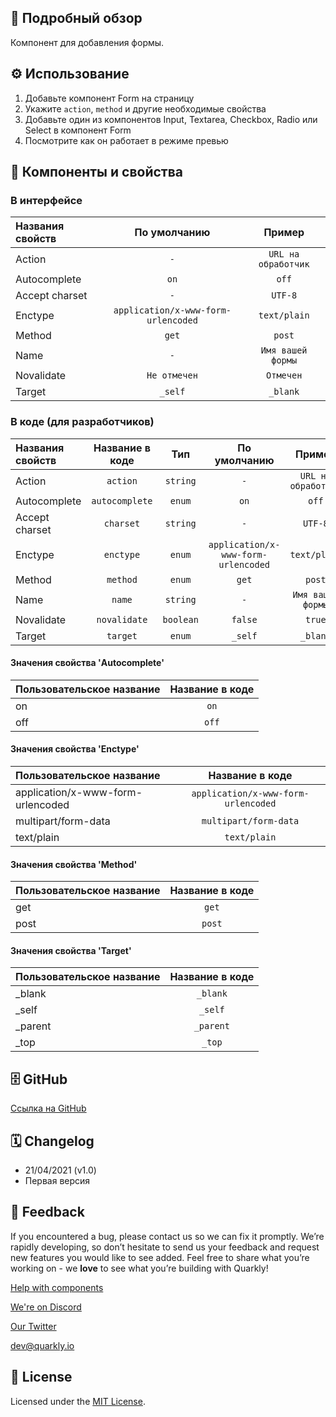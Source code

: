## 📖 Подробный обзор

Компонент для добавления формы.

## ⚙️ Использование

1.  Добавьте компонент Form на страницу
2.  Укажите `action`, `method` и другие необходимые свойства
3.  Добавьте один из компонентов Input, Textarea, Checkbox, Radio или Select в компонент Form
4.  Посмотрите как он работает в режиме превью

## 🧩 Компоненты и свойства

### В интерфейсе

| Названия свойств |            По умолчанию             |       Пример        |
| :--------------- | :---------------------------------: | :-----------------: |
| Action           |                 `-`                 | `URL на обработчик` |
| Autocomplete     |                `on`                 |        `off`        |
| Accept charset   |                 `-`                 |       `UTF-8`       |
| Enctype          | `application/x-www-form-urlencoded` |    `text/plain`     |
| Method           |                `get`                |       `post`        |
| Name             |                 `-`                 |  `Имя вашей формы`  |
| Novalidate       |            `Не отмечен`             |      `Отмечен`      |
| Target           |               `_self`               |      `_blank`       |

### В коде (для разработчиков)

| Названия свойств | Название в коде |    Тип    |            По умолчанию             |       Пример        |
| :--------------- | :-------------: | :-------: | :---------------------------------: | :-----------------: |
| Action           |    `action`     | `string`  |                 `-`                 | `URL на обработчик` |
| Autocomplete     | `autocomplete`  |  `enum`   |                `on`                 |        `off`        |
| Accept charset   |    `charset`    | `string`  |                 `-`                 |       `UTF-8`       |
| Enctype          |    `enctype`    |  `enum`   | `application/x-www-form-urlencoded` |    `text/plain`     |
| Method           |    `method`     |  `enum`   |                `get`                |       `post`        |
| Name             |     `name`      | `string`  |                 `-`                 |  `Имя вашей формы`  |
| Novalidate       |  `novalidate`   | `boolean` |               `false`               |       `true`        |
| Target           |    `target`     |  `enum`   |               `_self`               |      `_blank`       |

#### Значения свойства 'Autocomplete'

| Пользовательское название | Название в коде |
| :------------------------ | :-------------: |
| on                        |      `on`       |
| off                       |      `off`      |

#### Значения свойства 'Enctype'

| Пользовательское название         |           Название в коде           |
| :-------------------------------- | :---------------------------------: |
| application/x-www-form-urlencoded | `application/x-www-form-urlencoded` |
| multipart/form-data               |        `multipart/form-data`        |
| text/plain                        |            `text/plain`             |

#### Значения свойства 'Method'

| Пользовательское название | Название в коде |
| :------------------------ | :-------------: |
| get                       |      `get`      |
| post                      |     `post`      |

#### Значения свойства 'Target'

| Пользовательское название | Название в коде |
| :------------------------ | :-------------: |
| \_blank                   |    `_blank`     |
| \_self                    |     `_self`     |
| \_parent                  |    `_parent`    |
| \_top                     |     `_top`      |

## 🗄 GitHub

[Ссылка на GitHub](https://github.com/quarkly/community-kit/blob/master/src/Form/Form.js)

## 🗓 Changelog

-   21/04/2021 (v1.0)
-   Первая версия

## 📮 Feedback

If you encountered a bug, please contact us so we can fix it promptly. We’re rapidly developing, so don’t hesitate to send us your feedback and request new features you would like to see added. Feel free to share what you’re working on - we **love** to see what you’re building with Quarkly!

[Help with components](https://community.quarkly.io/c/requests/11)

[We're on Discord](https://discord.gg/f9KhSMGX)

[Our Twitter](https://twitter.com/quarklyapp)

[dev@quarkly.io](mailto:dev@quarkly.io)

## 📝 License

Licensed under the [MIT License](https://raw.githubusercontent.com/quarkly/community-kit/master/LICENSE).
